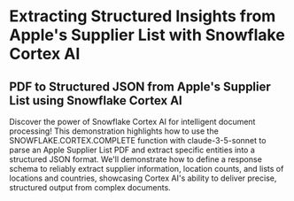 # Extracting Structured Insights from Apple's Supplier List with Snowflake Cortex AI
## PDF to Structured JSON from Apple's Supplier List using Snowflake Cortex AI
Discover the power of Snowflake Cortex AI for intelligent document processing! This demonstration highlights how to use the SNOWFLAKE.CORTEX.COMPLETE function with claude-3-5-sonnet to parse an Apple Supplier List PDF and extract specific entities into a structured JSON format. We'll demonstrate how to define a response schema to reliably extract supplier information, location counts, and lists of locations and countries, showcasing Cortex AI's ability to deliver precise, structured output from complex documents.
